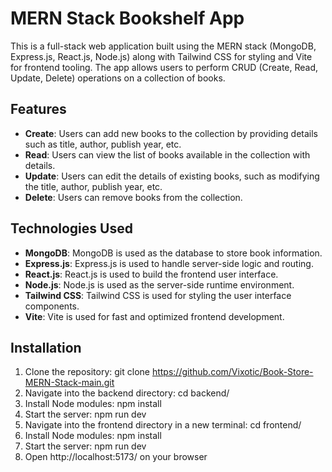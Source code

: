 # MERN Stack Bookshelf App

This is a full-stack web application built using the MERN stack (MongoDB, Express.js, React.js, Node.js) along with Tailwind CSS for styling and Vite for frontend tooling. The app allows users to perform CRUD (Create, Read, Update, Delete) operations on a collection of books.

## Features

- **Create**: Users can add new books to the collection by providing details such as title, author, publish year, etc.
- **Read**: Users can view the list of books available in the collection with details.
- **Update**: Users can edit the details of existing books, such as modifying the title, author, publish year, etc.
- **Delete**: Users can remove books from the collection.

## Technologies Used

- **MongoDB**: MongoDB is used as the database to store book information.
- **Express.js**: Express.js is used to handle server-side logic and routing.
- **React.js**: React.js is used to build the frontend user interface.
- **Node.js**: Node.js is used as the server-side runtime environment.
- **Tailwind CSS**: Tailwind CSS is used for styling the user interface components.
- **Vite**: Vite is used for fast and optimized frontend development.

## Installation

1. Clone the repository: git clone https://github.com/Vixotic/Book-Store-MERN-Stack-main.git
2. Navigate into the backend directory: cd backend/
3. Install Node modules: npm install
4. Start the server: npm run dev
5. Navigate into the frontend directory in a new terminal: cd frontend/
6. Install Node modules: npm install
7. Start the server: npm run dev
8. Open http://localhost:5173/ on your browser
